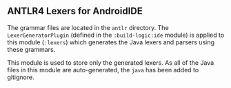 ## ANTLR4 Lexers for AndroidIDE

The grammar files are located in the `antlr` directory. The `LexerGeneratorPlugin` (defined in
the `:build-logic:ide` module) is applied to this module (`:lexers`) which generates the Java lexers
and parsers using these grammars.

This module is used to store only the generated lexers. As all of the Java files in this module are
auto-generated, the `java` has been added to gitignore.